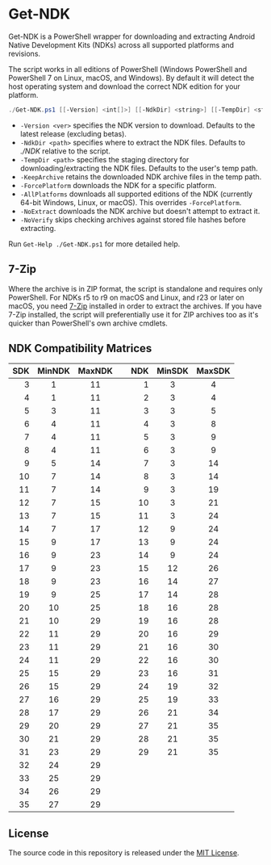 # Get-NDK

Get-NDK is a PowerShell wrapper for downloading and extracting Android Native Development Kits (NDKs) across all supported platforms and revisions.

The script works in all editions of PowerShell (Windows PowerShell and PowerShell 7 on Linux, macOS, and Windows).
By default it will detect the host operating system and download the correct NDK edition for your platform.

```powershell
./Get-NDK.ps1 [[-Version] <int[]>] [[-NdkDir] <string>] [[-TempDir] <string>] [[-ForcePlatform] <string>] [-KeepArchive] [-AllPlatforms] [-NoExtract] [-NoVerify] [<CommonParameters>]
```

- `-Version <ver>` specifies the NDK version to download. Defaults to the latest release (excluding betas).
- `-NdkDir <path>` specifies where to extract the NDK files. Defaults to *./NDK* relative to the script.
- `-TempDir <path>` specifies the staging directory for downloading/extracting the NDK files. Defaults to the user's temp path.
- `-KeepArchive` retains the downloaded NDK archive files in the temp path.
- `-ForcePlatform` downloads the NDK for a specific platform.
- `-AllPlatforms` downloads all supported editions of the NDK (currently 64-bit Windows, Linux, or macOS). This overrides `-ForcePlatform`.
- `-NoExtract` downloads the NDK archive but doesn't attempt to extract it.
- `-NoVerify` skips checking archives against stored file hashes before extracting.

Run `Get-Help ./Get-NDK.ps1` for more detailed help.

## 7-Zip

Where the archive is in ZIP format, the script is standalone and requires only PowerShell.
For NDKs r5 to r9 on macOS and Linux, and r23 or later on macOS, you need [7-Zip](https://7-zip.org/) installed in order to extract the archives.
If you have 7-Zip installed, the script will preferentially use it for ZIP archives too as it's quicker than PowerShell's own archive cmdlets.

## NDK Compatibility Matrices

|  SDK | MinNDK | MaxNDK | &nbsp; |  NDK | MinSDK | MaxSDK |
| ---: | :----: | :----: | ------ | ---: | :----: | :----: |
|    3 |   1    |   11   | &nbsp; |    1 |   3    |   4    |
|    4 |   1    |   11   | &nbsp; |    2 |   3    |   4    |
|    5 |   3    |   11   | &nbsp; |    3 |   3    |   5    |
|    6 |   4    |   11   | &nbsp; |    4 |   3    |   8    |
|    7 |   4    |   11   | &nbsp; |    5 |   3    |   9    |
|    8 |   4    |   11   | &nbsp; |    6 |   3    |   9    |
|    9 |   5    |   14   | &nbsp; |    7 |   3    |   14   |
|   10 |   7    |   14   | &nbsp; |    8 |   3    |   14   |
|   11 |   7    |   14   | &nbsp; |    9 |   3    |   19   |
|   12 |   7    |   15   | &nbsp; |   10 |   3    |   21   |
|   13 |   7    |   15   | &nbsp; |   11 |   3    |   24   |
|   14 |   7    |   17   | &nbsp; |   12 |   9    |   24   |
|   15 |   9    |   17   | &nbsp; |   13 |   9    |   24   |
|   16 |   9    |   23   | &nbsp; |   14 |   9    |   24   |
|   17 |   9    |   23   | &nbsp; |   15 |   12   |   26   |
|   18 |   9    |   23   | &nbsp; |   16 |   14   |   27   |
|   19 |   9    |   25   | &nbsp; |   17 |   14   |   28   |
|   20 |   10   |   25   | &nbsp; |   18 |   16   |   28   |
|   21 |   10   |   29   | &nbsp; |   19 |   16   |   28   |
|   22 |   11   |   29   | &nbsp; |   20 |   16   |   29   |
|   23 |   11   |   29   | &nbsp; |   21 |   16   |   30   |
|   24 |   11   |   29   | &nbsp; |   22 |   16   |   30   |
|   25 |   15   |   29   | &nbsp; |   23 |   16   |   31   |
|   26 |   15   |   29   | &nbsp; |   24 |   19   |   32   |
|   27 |   16   |   29   | &nbsp; |   25 |   19   |   33   |
|   28 |   17   |   29   | &nbsp; |   26 |   21   |   34   |
|   29 |   20   |   29   | &nbsp; |   27 |   21   |   35   |
|   30 |   21   |   29   | &nbsp; |   28 |   21   |   35   |
|   31 |   23   |   29   | &nbsp; |   29 |   21   |   35   |
|   32 |   24   |   29   | &nbsp; |      |        |        |
|   33 |   25   |   29   | &nbsp; |      |        |        |
|   34 |   26   |   29   | &nbsp; |      |        |        |
|   35 |   27   |   29   | &nbsp; |      |        |        |

## License

The source code in this repository is released under the [MIT License](./LICENSE).
